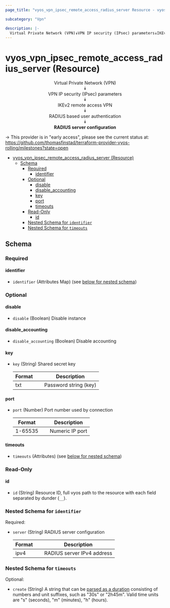 ```yaml
---
page_title: "vyos_vpn_ipsec_remote_access_radius_server Resource - vyos"

subcategory: "Vpn"

description: |-
  Virtual Private Network (VPN)⯯VPN IP security (IPsec) parameters⯯IKEv2 remote access VPN⯯RADIUS based user authentication⯯RADIUS server configuration
---
```


# vyos_vpn_ipsec_remote_access_radius_server (Resource)
<center>

Virtual Private Network (VPN)  
⯯  
VPN IP security (IPsec) parameters  
⯯  
IKEv2 remote access VPN  
⯯  
RADIUS based user authentication  
⯯  
**RADIUS server configuration**


</center>

-> This provider is in "early access", please see the current status at: https://github.com/thomasfinstad/terraform-provider-vyos-rolling/milestones?state=open

<!--TOC-->

- [vyos_vpn_ipsec_remote_access_radius_server (Resource)](#vyos_vpn_ipsec_remote_access_radius_server-resource)
  - [Schema](#schema)
    - [Required](#required)
      - [identifier](#identifier)
    - [Optional](#optional)
      - [disable](#disable)
      - [disable_accounting](#disable_accounting)
      - [key](#key)
      - [port](#port)
      - [timeouts](#timeouts)
    - [Read-Only](#read-only)
      - [id](#id)
    - [Nested Schema for `identifier`](#nested-schema-for-identifier)
    - [Nested Schema for `timeouts`](#nested-schema-for-timeouts)

<!--TOC-->

<!-- schema generated by tfplugindocs -->
## Schema

### Required

#### identifier
- `identifier` (Attributes Map) (see [below for nested schema](#nestedatt--identifier))

### Optional

#### disable
- `disable` (Boolean) Disable instance
#### disable_accounting
- `disable_accounting` (Boolean) Disable accounting
#### key
- `key` (String) Shared secret key

    |  Format  &emsp;|  Description            |
    |----------|-------------------------|
    |  txt     &emsp;|  Password string (key)  |
#### port
- `port` (Number) Port number used by connection

    |  Format   &emsp;|  Description      |
    |-----------|-------------------|
    |  1-65535  &emsp;|  Numeric IP port  |
#### timeouts
- `timeouts` (Attributes) (see [below for nested schema](#nestedatt--timeouts))

### Read-Only

#### id
- `id` (String) Resource ID, full vyos path to the resource with each field separated by dunder (`__`).

<a id="nestedatt--identifier"></a>
### Nested Schema for `identifier`

Required:

- `server` (String) RADIUS server configuration

    |  Format  &emsp;|  Description                 |
    |----------|------------------------------|
    |  ipv4    &emsp;|  RADIUS server IPv4 address  |


<a id="nestedatt--timeouts"></a>
### Nested Schema for `timeouts`

Optional:

- `create` (String) A string that can be [parsed as a duration](https://pkg.go.dev/time#ParseDuration) consisting of numbers and unit suffixes, such as &#34;30s&#34; or &#34;2h45m&#34;. Valid time units are &#34;s&#34; (seconds), &#34;m&#34; (minutes), &#34;h&#34; (hours).
